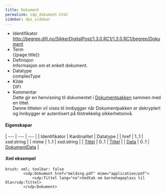 ```yaml
---
title: Dokument  
permalink: sdp_dokument.html
sidebar: dpi_sidebar
---
```


  - Identifikator  
    http://begrep.difi.no/SikkerDigitalPost/1.3.0.RC1/1.3.0.RC1/begrep/Dokument
  - Term  
    {{page.title}}
  - Definisjon  
    Informasjon om et enkelt dokument.
  - Datatype  
    complexType
  - Kilde  
    DIFI
  - Kommentar  
    Dette gir en henvisning til dokumentet i
    [Dokumentpakken](https://difi.github.io/felleslosninger/dokumentpakke_index.html) sammen med en tittel.  
    Denne tittelen vil vises til Innbygger når Dokumentpakken er
    dekryptert og Innbygger er autentisert på tilstrekkelig
    sikkerhetsnivå.

#### Eigenskapar

| --- | --- | --- |
| Identifikator        | Kardinalitet | Datatype                     |
| href                 | 1..1         | xsd:string                   |
| mime                 | 1..1         | xsd:string                   |
| [Tittel](Tittel.md)     | 0..1         | [Tittel](Tittel.md)             |
| [Data](DokumentData.md) | 0..1         | [DokumentData](DokumentData.md) |

#### Xml eksempel

``` 
brush: xml; toolbar: false
        <sdp:Dokument href="melding.pdf" mime="application/pdf">
            <sdp:Tittel lang="no">Vedtak om barnehageplass til Ola</sdp:Tittel>             
        </sdp:Dokument>
```
